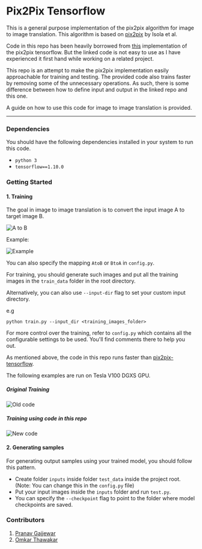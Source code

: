 # Pix2Pix Tensorflow

This is a general purpose implementation of the pix2pix algorithm for image to image translation. 
This algorithm is based on [pix2pix](https://phillipi.github.io/pix2pix/) by Isola et al.

Code in this repo has been heavily borrowed from [this](https://github.com/affinelayer/pix2pix-tensorflow) implementation
of the pix2pix tensorflow. But the linked code is not easy to use as I have experienced it first hand while 
working on a related project.

This repo is an attempt to make the pix2pix implementation easily approachable for training and testing. The provided code 
also trains faster by removing some of the unnecessary operations. As such, there is some difference between how to define 
input and output in the linked repo and this one.

A guide on how to use this code for image to image translation is provided.

---

### Dependencies

You should have the following dependencies installed in your system to run this code.

- `python 3` 
- `tensorflow==1.10.0`

### Getting Started

#### 1. Training

The goal in image to image translation is to convert the input image A to target image B.

![A to B](https://i.ibb.co/pJQSsL3/ab.png)

Example:

![Example](https://i.ibb.co/bb84FZw/image-3.jpg)

You can also specify the mapping `AtoB` or `BtoA` in `config.py`.

For training, you should generate such images and put all the training images in the `train_data` folder in the root directory.

Alternatively, you can also use `--input-dir` flag to set your custom input directory.

e.g

	python train.py --input_dir <training_images_folder>

For more control over the training, refer to `config.py` which contains all the configurable settings to be used. You'll find comments there to help you out.

As mentioned above, the code in this repo runs faster than [pix2pix-tensorflow](https://github.com/affinelayer/pix2pix-tensorflow). 

The following examples are run on Tesla V100 DGXS GPU.

##### Original Training

![Old code](https://i.ibb.co/9WGySjc/old-code.png)

##### Training using code in this repo

![New code](https://i.ibb.co/wcVPh3k/new-code.png)

#### 2. Generating samples

For generating output samples using your trained model, you should follow this pattern.

- Create folder `inputs` inside folder `test_data` inside the project root. (Note: You can change this in the `config.py` file)
- Put your input images inside the `inputs` folder and run `test.py`.
- You can specify the `--checkpoint` flag to point to the folder where model checkpoints are saved.


### Contributors

1. [Pranav Gajjewar](https://in.linkedin.com/in/pranav-gajjewar-a9647a137)
2. [Omkar Thawakar](https://github.com/OmkarThawakar)


